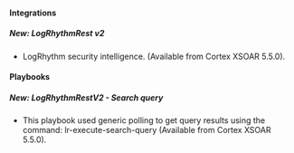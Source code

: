 
#### Integrations
##### New: LogRhythmRest v2
- LogRhythm security intelligence. (Available from Cortex XSOAR 5.5.0).

#### Playbooks
##### New: LogRhythmRestV2 - Search query
- This playbook used generic polling to get query results using the command: lr-execute-search-query (Available from Cortex XSOAR 5.5.0).
